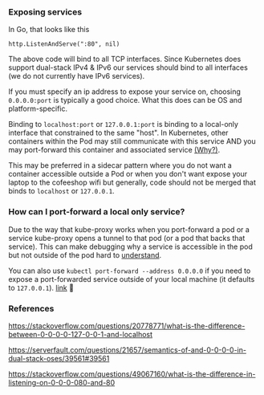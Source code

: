 ### Exposing services

In Go, that looks like this
```
http.ListenAndServe(":80", nil)
```
The above code will bind to all TCP interfaces. Since Kubernetes does support dual-stack IPv4 & IPv6 our services should bind to all interfaces (we do not currently have IPv6 services).

If you must specify an ip address to expose your service on, choosing `0.0.0.0:port` is typically a good choice. What this does can be OS and platform-specific.

Binding to `localhost:port` or `127.0.0.1:port` is binding to a local-only interface that constrained to the same "host". In Kubernetes, other containers within the Pod may still communicate with this service AND you may port-forward this container and associated service
[(Why?)](#How-can-I-port-forward-a-local-only-service?).

This may be preferred in a sidecar pattern where you do not want a container accessible outside a Pod or when you don't want expose your laptop to the cofeeshop wifi but generally, code should not be merged that binds to `localhost` or `127.0.0.1`.


### How can I port-forward a local only service?

Due to the way that kube-proxy works when you port-forward a pod or a service kube-proxy opens a tunnel to that pod (or a pod that backs that service). This can make debugging why a service is accessible in the pod but not outside of the pod hard to [understand](https://github.com/sourcegraph/zoekt/pull/46/files).

You can also use `kubectl port-forward --address 0.0.0.0` if you need to expose a port-forwarded service outside of your local machine (it defaults to `127.0.0.1`). [link](https://github.com/kubernetes/kubernetes/issues/40053) :exploding_head:

### References

https://stackoverflow.com/questions/20778771/what-is-the-difference-between-0-0-0-0-127-0-0-1-and-localhost

https://serverfault.com/questions/21657/semantics-of-and-0-0-0-0-in-dual-stack-oses/39561#39561

https://stackoverflow.com/questions/49067160/what-is-the-difference-in-listening-on-0-0-0-080-and-80
